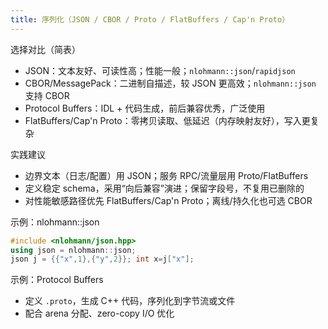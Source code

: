 ```yaml
---
title: 序列化（JSON / CBOR / Proto / FlatBuffers / Cap'n Proto）
---
```


选择对比（简表）
- JSON：文本友好、可读性高；性能一般；`nlohmann::json`/`rapidjson`
- CBOR/MessagePack：二进制自描述，较 JSON 更高效；`nlohmann::json` 支持 CBOR
- Protocol Buffers：IDL + 代码生成，前后兼容优秀，广泛使用
- FlatBuffers/Cap'n Proto：零拷贝读取、低延迟（内存映射友好），写入更复杂

实践建议
- 边界文本（日志/配置）用 JSON；服务 RPC/流量层用 Proto/FlatBuffers
- 定义稳定 schema，采用“向后兼容”演进；保留字段号，不复用已删除的
- 对性能敏感路径优先 FlatBuffers/Cap'n Proto；离线/持久化也可选 CBOR

示例：nlohmann::json
```cpp
#include <nlohmann/json.hpp>
using json = nlohmann::json;
json j = {{"x",1},{"y",2}}; int x=j["x"];
```

示例：Protocol Buffers
- 定义 `.proto`，生成 C++ 代码，序列化到字节流或文件
- 配合 arena 分配、zero-copy I/O 优化
